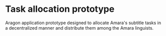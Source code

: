 # Task allocation prototype

Aragon application prototype designed to allocate Amara's subtitle tasks in a decentralized manner and distribute them among the Amara linguists.
